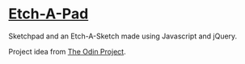 # [Etch-A-Pad](https://wmichael.github.io/Etch-A-Pad/)
Sketchpad and an Etch-A-Sketch made using Javascript and jQuery.

Project idea from [The Odin Project](http://www.theodinproject.com/courses/web-development-101/lessons/javascript-and-jquery).
